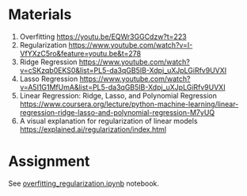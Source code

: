# Materials

1. Overfitting
https://youtu.be/EQWr3GGCdzw?t=223
2. Regularization
https://www.youtube.com/watch?v=I-VfYXzC5ro&feature=youtu.be&t=278
3. Ridge Regression
https://www.youtube.com/watch?v=cSKzqb0EKS0&list=PL5-da3qGB5IB-Xdpj_uXJpLGiRfv9UVXI
4. Lasso Regression
https://www.youtube.com/watch?v=A5I1G1MfUmA&list=PL5-da3qGB5IB-Xdpj_uXJpLGiRfv9UVXI
5. Linear Regression: Ridge, Lasso, and Polynomial Regression
https://www.coursera.org/lecture/python-machine-learning/linear-regression-ridge-lasso-and-polynomial-regression-M7yUQ
6. A visual explanation for regularization of linear models
https://explained.ai/regularization/index.html

# Assignment
See [overfitting_regularization.ipynb](3_overfitting_regularization/overfitting_regularization.ipynb) notebook.
